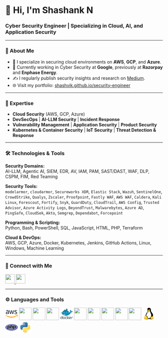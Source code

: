 
# 👋 Hi, I'm Shashank N
### Cyber Security Engineer | Specializing in Cloud, AI, and Application Security

---

### 🔐 About Me

- 🔭 I specialize in securing cloud environments on **AWS**, **GCP**, and **Azure**.
- 💼 Currently working in Cyber Security at **Google**, previously at **Razorpay** and **Enphase Energy**.
- ✍️ I regularly publish security insights and research on [Medium](https://medium.com/@shashvik).
- 🌐 Visit my portfolio: [shashvik.github.io/security-engineer](https://shashvik.github.io/security-engineer/)

---

### 🧠 Expertise

- **Cloud Security** (AWS, GCP, Azure)
- **DevSecOps** | **AI-LLM Security** | **Incident Response**
- **Vulnerability Management** | **Application Security** | **Product Security**
- **Kubernetes & Container Security** | **IoT Security** | **Threat Detection & Response**

---

### 🛠️ Technologies & Tools

**Security Domains:**  
AI-LLM, Agentic AI, SIEM, EDR, AV, IAM, PAM, SAST/DAST, WAF, DLP, CSPM, FIM, Red Teaming

**Security Tools:**  
`modelarmor`, `cloudarmor`, `Secureworks XDR`, `Elastic Stack`, `Wazuh`, `SentinelOne`, `CrowdStrike`, `Qualys`, `Zscaler`, `Proofpoint`, `Fastly WAF`, `AWS WAF`, `Caldera`, `Kali Linux`, `Forescout`, `Fortify`, `Snyk`, `GuardDuty`, `CloudTrail`, `AWS Config`, `Trusted Advisor`, `Azure Activity Logs`, `BeyondTrust`, `Malwarebytes`, `Azure AD`, `PingSafe`, `CloudSek`, `Akto`, `Semgrep`, `Dependabot`, `Forcepoint`

**Programming & Scripting:**  
Python, Bash, PowerShell, SQL, JavaScript, HTML, PHP, Terraform

**Cloud & DevOps:**  
AWS, GCP, Azure, Docker, Kubernetes, Jenkins, GitHub Actions, Linux, Windows, Machine Learning

---

### 🤝 Connect with Me

<a href="https://linkedin.com/in/shashank-n-security" target="_blank">
  <img src="https://raw.githubusercontent.com/rahuldkjain/github-profile-readme-generator/master/src/images/icons/Social/linked-in-alt.svg" width="30" height="30"/>
</a>
<a href="https://medium.com/@shashvik" target="_blank">
  <img src="https://raw.githubusercontent.com/rahuldkjain/github-profile-readme-generator/master/src/images/icons/Social/medium.svg" width="30" height="30"/>
</a>

---

### ⚙️ Languages and Tools

<p>
  <img src="https://raw.githubusercontent.com/devicons/devicon/master/icons/amazonwebservices/amazonwebservices-original-wordmark.svg" width="40" height="40"/>
  <img src="https://www.vectorlogo.zone/logos/google_cloud/google_cloud-icon.svg" width="40" height="40"/>
  <img src="https://www.vectorlogo.zone/logos/microsoft_azure/microsoft_azure-icon.svg" width="40" height="40"/>
  <img src="https://www.vectorlogo.zone/logos/gnu_bash/gnu_bash-icon.svg" width="40" height="40"/>
  <img src="https://raw.githubusercontent.com/devicons/devicon/master/icons/docker/docker-original-wordmark.svg" width="40" height="40"/>
  <img src="https://www.vectorlogo.zone/logos/git-scm/git-scm-icon.svg" width="40" height="40"/>
  <img src="https://www.vectorlogo.zone/logos/grafana/grafana-icon.svg" width="40" height="40"/>
  <img src="https://www.vectorlogo.zone/logos/jenkins/jenkins-icon.svg" width="40" height="40"/>
  <img src="https://www.vectorlogo.zone/logos/elasticco_kibana/elasticco_kibana-icon.svg" width="40" height="40"/>
  <img src="https://www.vectorlogo.zone/logos/kubernetes/kubernetes-icon.svg" width="40" height="40"/>
  <img src="https://raw.githubusercontent.com/devicons/devicon/master/icons/linux/linux-original.svg" width="40" height="40"/>
  <img src="https://raw.githubusercontent.com/devicons/devicon/master/icons/php/php-original.svg" width="40" height="40"/>
  <img src="https://raw.githubusercontent.com/devicons/devicon/master/icons/python/python-original.svg" width="40" height="40"/>
</p>
